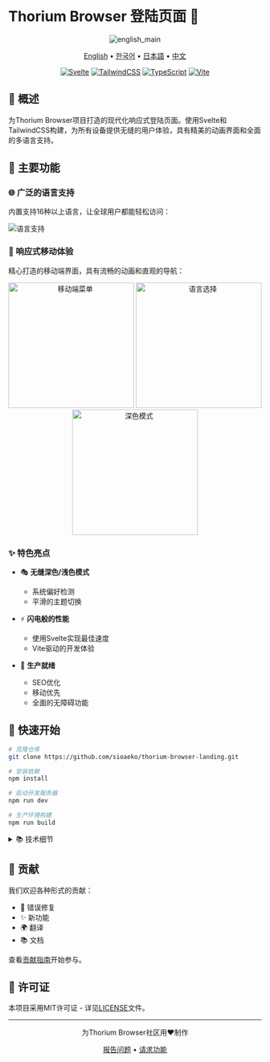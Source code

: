 # Thorium Browser 登陆页面 🚀

<div align="center">
  
![english_main](https://github.com/user-attachments/assets/3a246806-4416-4a78-84d0-6a4071dce370)

<p align="center">
  <a href="README.md">English</a> •
  <a href="README.ko.md">한국어</a> •
  <a href="README.ja.md">日本語</a> •
  <a href="README.zh.md">中文</a>
</p>

[![Svelte](https://img.shields.io/badge/Built%20with-Svelte-FF3E00?style=for-the-badge&logo=svelte)](https://svelte.dev)
[![TailwindCSS](https://img.shields.io/badge/Styled%20with-TailwindCSS-38B2AC?style=for-the-badge&logo=tailwind-css)](https://tailwindcss.com)
[![TypeScript](https://img.shields.io/badge/Written%20in-TypeScript-3178C6?style=for-the-badge&logo=typescript)](https://www.typescriptlang.org)
[![Vite](https://img.shields.io/badge/Built%20with-Vite-646CFF?style=for-the-badge&logo=vite)](https://vitejs.dev)

</div>

## 🌟 概述

为Thorium Browser项目打造的现代化响应式登陆页面。使用Svelte和TailwindCSS构建，为所有设备提供无缝的用户体验，具有精美的动画界面和全面的多语言支持。

## 🎨 主要功能

### 🌐 广泛的语言支持
内置支持16种以上语言，让全球用户都能轻松访问：

![语言支持](https://github.com/user-attachments/assets/c5730267-a96c-4c95-afbf-f00a231874bd)

### 📱 响应式移动体验
精心打造的移动端界面，具有流畅的动画和直观的导航：

<div align="center">
  <img src="https://github.com/user-attachments/assets/4015e91f-9d20-41ba-a046-2aeb67fd66e1" width="250" alt="移动端菜单" />
  <img src="https://github.com/user-attachments/assets/fbc60a6c-22d7-4bed-9fee-04ac8ba8c9db" width="250" alt="语言选择" />
  <img src="https://github.com/user-attachments/assets/1736185a-6253-43a0-a493-e46c0db16eca" width="250" alt="深色模式" />
</div>

### ✨ 特色亮点

- 🎭 **无缝深色/浅色模式**
  - 系统偏好检测
  - 平滑的主题切换
  
- ⚡ **闪电般的性能**
  - 使用Svelte实现最佳速度
  - Vite驱动的开发体验
  
- 🎯 **生产就绪**
  - SEO优化
  - 移动优先
  - 全面的无障碍功能

## 🚀 快速开始

```bash
# 克隆仓库
git clone https://github.com/sioaeko/thorium-browser-landing.git

# 安装依赖
npm install

# 启动开发服务器
npm run dev

# 生产环境构建
npm run build
```

<details>
<summary>📚 技术细节</summary>

### 🛠 技术栈

- **前端框架:** Svelte
- **样式解决方案:** TailwindCSS
- **图标库:** Lucide Icons
- **构建系统:** Vite
- **语言:** TypeScript

### 📦 项目结构

```
thorium-browser-landing/
├── src/
│   ├── lib/
│   │   └── i18n/          # 国际化
│   ├── components/        # 可复用组件
│   └── styles/           # 全局样式
├── public/               # 静态资源
└── tests/               # 测试套件
```

### 🔧 配置

- 完全可定制的TailwindCSS主题
- 全面的TypeScript配置
- 优化的Vite构建设置

</details>

## 🤝 贡献

我们欢迎各种形式的贡献：

- 🐛 错误修复
- ✨ 新功能
- 🌍 翻译
- 📚 文档

查看[贡献指南](CONTRIBUTING.md)开始参与。

## 📝 许可证

本项目采用MIT许可证 - 详见[LICENSE](LICENSE)文件。

<div align="center">

---

为Thorium Browser社区用❤️制作

[报告问题](https://github.com/sioaeko/thorium-browser-landing/issues) • [请求功能](https://github.com/sioaeko/thorium-browser-landing/issues)

</div>
